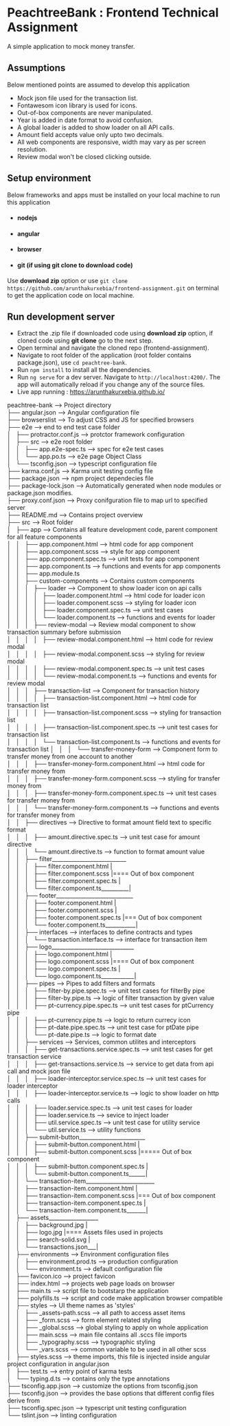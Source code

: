 # PeachtreeBank : Frontend Technical Assignment

A simple application to mock money transfer.

## Assumptions
Below mentioned points are assumed to develop this application

- Mock json file used for the transaction list.
- Fontawesom icon library is used for icons.
- Out-of-box components are never manipulated.
- Year is added in date format to avoid confusion.
- A global loader is added to show loader on all API calls.
- Amount field accepts value only upto two decimals.
- All web components are responsive, width may vary as per screen resolution.
- Review modal won't be closed clicking outside.

## Setup environment
Below frameworks and apps must be installed on your local machine to run this application

- #### nodejs
- #### angular
- #### browser
- #### git (if using git clone to download code)

Use **download zip** option or use `git clone https://github.com/arunthakurxebia/frontend-assignment.git` on terminal to get the application code on local machine. 

## Run development server

- Extract the .zip file if downloaded code using **download zip** option, if cloned code using **git clone** go to the next step.
- Open terminal and navigate the cloned repo (frontend-assignment).
- Navigate to root folder of the application (root folder contains package.json), use `cd peachtree-bank`.
- Run `npm install` to install all the dependencies.
- Run `ng serve` for a dev server. Navigate to `http://localhost:4200/`. The app will automatically reload if you change any of the source files.
- Live app running : https://arunthakurxebia.github.io/

peachtree-bank --> Project directory                                                                                                                               
    ├── angular.json --> Angular configuration file                                                                                                               
    ├── browserslist --> To adjust CSS and JS for specified browsers                                                                                               
    ├── e2e --> end to end test case folder                                                                                                                       
    │   ├── protractor.conf.js --> protctor framework configuration                                                                                               
    │   ├── src --> e2e root folder                                                                                                                               
    │   │   ├── app.e2e-spec.ts --> spec for e2e test cases                                                                                                       
    │   │   └── app.po.ts --> e2e page Object Class                                                                                                               
    │   └── tsconfig.json --> typescript configuration file                                                                                                       
    ├── karma.conf.js --> Karma unit testing config file                                                                                                           
    ├── package.json --> npm project dependecies file                                                                                                             
    ├── package-lock.json --> Automatically generated when node modules or package.json modifies.                                                                 
    ├── proxy.conf.json --> Proxy conifguration file to map url to specified server                                                                               
    ├── README.md --> Contains project overview                                                                                                                   
    ├── src --> Root folder                                                                                                                                      
    │   ├── app --> Contains all feature development code, parent component for all feature components                                                             
    │   │   ├── app.component.html --> html code for app component												
    │   │   ├── app.component.scss --> style for app component 													
    │   │   ├── app.component.spec.ts --> unit tests for app component												
    │   │   ├── app.component.ts --> functions and events for app components											
    │   │   ├── app.module.ts																	
    │   │   ├── custom-components --> Contains custom components												
    │   │   │   ├── loader --> Component to show loader icon on api calls											
    │   │   │   │   ├── loader.component.html --> html code for loader icon											
    │   │   │   │   ├── loader.component.scss --> styling for loader icon											
    │   │   │   │   ├── loader.component.spec.ts --> unit test cases												
    │   │   │   │   └── loader.component.ts --> functions and events for loader											
    │   │   │   ├── review-modal --> Review modal component to show transaction summary before submission							
    │   │   │   │   ├── review-modal.component.html --> html code for review modal 										
    │   │   │   │   ├── review-modal.component.scss --> styling for review modal										
    │   │   │   │   ├── review-modal.component.spec.ts --> unit test cases											
    │   │   │   │   └── review-modal.component.ts --> functions and events for review modal									
    │   │   │   ├── transaction-list --> Component for transaction history											
    │   │   │   │   ├── transaction-list.component.html --> html code for transaction list									
    │   │   │   │   ├── transaction-list.component.scss --> styling for transaction list									
    │   │   │   │   ├── transaction-list.component.spec.ts --> unit test cases for transaction list								
    │   │   │   │   └── transaction-list.component.ts --> functions and events for transaction list
    │   │   │   └── transfer-money-form --> Component form to transfer money from one account to another							
    │   │   │       ├── transfer-money-form.component.html --> html code for transfer money from								
    │   │   │       ├── transfer-money-form.component.scss --> styling for transfer money from									
    │   │   │       ├── transfer-money-form.component.spec.ts --> unit test cases for transfer money from							
    │   │   │       └── transfer-money-form.component.ts --> functions and events for transfer money from							
    │   │   ├── directives --> Directive to format amount field text to specific format										
    │   │   │   ├── amount.directive.spec.ts --> unit test case for amount directive										
    │   │   │   └── amount.directive.ts --> function to format amount value											
    │   │   ├── filter___________________________														
    │   │   │   ├── filter.component.html        |														
    │   │   │   ├── filter.component.scss        |==== Out of box component											
    │   │   │   ├── filter.component.spec.ts     |														
    │   │   │   └── filter.component.ts__________|														
    │   │   ├── footer____________________________														
    │   │   │   ├── footer.component.html         |														
    │   │   │   ├── footer.component.scss         |														
    │   │   │   ├── footer.component.spec.ts      |=== Out of box component											
    │   │   │   └── footer.component.ts___________|														
    │   │   ├── interfaces --> interfaces to define contracts and types												
    │   │   │   └── transaction.interface.ts --> interface for transaction item											
    │   │   ├── logo______________________________														
    │   │   │   ├── logo.component.html          |														
    │   │   │   ├── logo.component.scss          |==== Out of box component											
    │   │   │   ├── logo.component.spec.ts       |														
    │   │   │   └── logo.component.ts____________|														
    │   │   ├── pipes --> Pipes to add filters and formats													
    │   │   │   ├── filter-by.pipe.spec.ts --> unit test cases for filterBy pipe										
    │   │   │   ├── filter-by.pipe.ts --> logic of filter transaction by given value										
    │   │   │   ├── pt-currency.pipe.spec.ts --> unit test cases for ptCurrency pipe										
    │   │   │   ├── pt-currency.pipe.ts --> logic to return currecy icon											
    │   │   │   ├── pt-date.pipe.spec.ts --> unit test case for ptDate pipe											
    │   │   │   └── pt-date.pipe.ts --> logic to format date													
    │   │   ├── services --> Services, common utilites and interceptors												
    │   │   │   ├── get-transactions.service.spec.ts --> unit test cases for get transaction service								
    │   │   │   ├── get-transactions.service.ts --> service to get data from api call and mock json file							
    │   │   │   ├── loader-interceptor.service.spec.ts --> unit test cases for loader interceptor								
    │   │   │   ├── loader-interceptor.service.ts --> logic to show loader on http calls									
    │   │   │   ├── loader.service.spec.ts --> unit test cases for loader											
    │   │   │   ├── loader.service.ts --> sevice to inject loader												
    │   │   │   ├── util.service.spec.ts --> unit test case for utility service											
    │   │   │   └── util.service.ts --> utility functions													
    │   │   ├── submit-button________________________														
    │   │   │   ├── submit-button.component.html    |														
    │   │   │   ├── submit-button.component.scss    |===== Out of box component											
    │   │   │   ├── submit-button.component.spec.ts |														
    │   │   │   └── submit-button.component.ts______|														
    │   │   └── transaction-item_________________________													
    │   │       ├── transaction-item.component.html     |													
    │   │       ├── transaction-item.component.scss     |=== Out of box component										
    │   │       ├── transaction-item.component.spec.ts  |													
    │   │       └── transaction-item.component.ts_______|													
    │   ├── assets__________________																
    │   │   ├── background.jpg      |																
    │   │   ├── logo.jpg            |==== Assets files used in projects												
    │   │   ├── search-solid.svg    |																
    │   │   └── transactions.json___|																
    │   ├── environments --> Environment configuration files													
    │   │   ├── environment.prod.ts --> production configuration												
    │   │   └── environment.ts --> default configuration file													
    │   ├── favicon.ico --> project favicon															
    │   ├── index.html --> projects web page loads on browser													
    │   ├── main.ts --> script file to bootstarp the application												
    │   ├── polyfills.ts --> script and code make application browser compatible										
    │   ├── styles --> UI theme names as 'styles'														
    │   │   ├── _assets-path.scss --> all path to access asset items												
    │   │   ├── _form.scss --> form element related styling													
    │   │   ├── _global.scss --> global styling to apply on whole application											
    │   │   ├── main.scss --> main file contains all .sccs file imports												
    │   │   ├── _typography.scss --> typographic styling													                                                                                
    │   │   └── _vars.scss --> common variable to be used in all other scss											                                                                  
    │   ├── styles.scss --> theme imports, this file is injected inside angular project configuration in angular.json						                                  
    │   ├── test.ts --> entry point of karma tests														                                                                                    
    │   └── typing.d.ts --> contains only the type annotations													                                                                          
    ├── tsconfig.app.json --> customize the options from tsconfig.json												                                                                    
    ├── tsconfig.json --> provides the base options that different config files derive from									                                                      
    ├── tsconfig.spec.json --> typescript unit testing configuration												                                                                      
    └── tslint.json --> linting configuration                                                                                                                             														  
